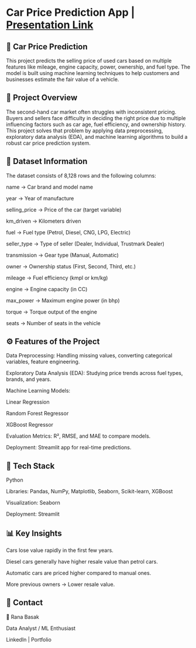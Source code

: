 # Car Price Prediction App | [Presentation Link](https://car-price-prediction-sdko.streamlit.app/)

## 🚗 Car Price Prediction

This project predicts the selling price of used cars based on multiple features like mileage, engine capacity, power, ownership, and fuel type. The model is built using machine learning techniques to help customers and businesses estimate the fair value of a vehicle.

## 📌 Project Overview

The second-hand car market often struggles with inconsistent pricing. Buyers and sellers face difficulty in deciding the right price due to multiple influencing factors such as car age, fuel efficiency, and ownership history. This project solves that problem by applying data preprocessing, exploratory data analysis (EDA), and machine learning algorithms to build a robust car price prediction system.

## 📂 Dataset Information

The dataset consists of 8,128 rows and the following columns:

name → Car brand and model name

year → Year of manufacture

selling_price → Price of the car (target variable)

km_driven → Kilometers driven

fuel → Fuel type (Petrol, Diesel, CNG, LPG, Electric)

seller_type → Type of seller (Dealer, Individual, Trustmark Dealer)

transmission → Gear type (Manual, Automatic)

owner → Ownership status (First, Second, Third, etc.)

mileage → Fuel efficiency (kmpl or km/kg)

engine → Engine capacity (in CC)

max_power → Maximum engine power (in bhp)

torque → Torque output of the engine

seats → Number of seats in the vehicle

## ⚙️ Features of the Project

Data Preprocessing: Handling missing values, converting categorical variables, feature engineering.

Exploratory Data Analysis (EDA): Studying price trends across fuel types, brands, and years.

Machine Learning Models:

Linear Regression

Random Forest Regressor

XGBoost Regressor

Evaluation Metrics: R², RMSE, and MAE to compare models.

Deployment: Streamlit app for real-time predictions.

## 🚀 Tech Stack

Python

Libraries: Pandas, NumPy, Matplotlib, Seaborn, Scikit-learn, XGBoost

Visualization:  Seaborn

Deployment: Streamlit

## 📊 Key Insights

Cars lose value rapidly in the first few years.

Diesel cars generally have higher resale value than petrol cars.

Automatic cars are priced higher compared to manual ones.

More previous owners → Lower resale value.

## 📧 Contact

👤 Rana Basak

Data Analyst / ML Enthusiast

LinkedIn
 | Portfolio
